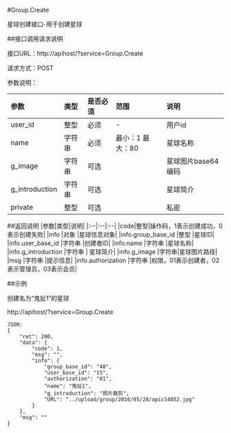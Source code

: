 #Group.Create

星球创建接口-用于创建星球

##接口调用请求说明

接口URL：http://apihost/?service=Group.Create

请求方式：POST

参数说明：

|参数|类型|是否必须|范围|说明|
|:--|:--|:--|:--|:--|
|user_id|整型|必须|-|用户id|
|name|字符串|必须|最小：1 最大：80|星球名称|
|g_image|字符串  | 可选 ||  星球图片base64编码|
|g_introduction|字符串|可选||星球简介|
|private|整型|可选||私密|

##返回说明
|参数|类型|说明|
|:--|:--|:--|
|code|整型|操作码，1表示创建成功，0表示创建失败|
|info                 |对象   |星球信息对象|
|info.group_base_id   |整型   |星球ID|
|info.user_base_id    |字符串 |创建者ID|
|info.name            |字符串 |星球名称|
|info.g_introduction   |字符串  | 星球简介|
|info.g_image        |字符串|星球图片路径|
|msg                  |字符串 |提示信息|
|info.authorization   |字符串 |权限，01表示创建者，02表示管理员，03表示会员|

##示例

创建名为“鬼扯1”的星球

http://apihost/?service=Group.Create

    JSON:
    {
        "ret": 200,
        "data": {
            "code": 1,
            "msg": "",
            "info": {
                "group_base_id": "48",
                "user_base_id": "15",
                "authorization": "01",
                "name": "鬼扯1",
                "g_introduction": "照片裁剪",
                "URL": "../upload/group/2016/05/28/apic14052.jpg"
            }
        },
        "msg": ""
    }

